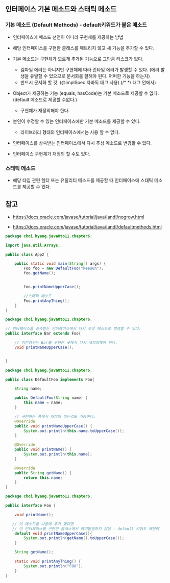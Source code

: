 ## 인터페이스 기본 메소드와 스태틱 메소드

### 기본 메소드 (Default Methods) - default키워드가 붙은 메소드

+ 인터페이스에 메소드 선언이 아니라 구현체를 제공하는 방법

+ 해당 인터페이스를 구현한 클래스를 깨트리지 않고 새 기능을 추가할 수 있다.

+ 기본 메소드는 구현체가 모르게 추가된 기능으로 그만큼 리스크가 있다.
  - 컴파일 에러는 아니지만 구현체에 따라 런타임 에러가 발생할 수 있다. (에러 발생을 유발할 수 있으므로 문서화를 잘해야 된다. 어떠한 기능을 하는지)  
  - 반드시 문서화 할 것. (@implSpec 자바독 태그 사용) (/* */ 태그 안에서)
  
+ Object가 제공하는 기능 (equals, hasCode)는 기본 메소드로 제공할 수 없다. (default 메소드로 제공할 수없다.)
  - 구현체가 재정의해야 한다.
  
+ 본인이 수정할 수 있는 인터페이스에만 기본 메소드를 제공할 수 있다.
  - 라이브러리 형태의 인터페이스에서는 사용 할 수 없다.
  
+ 인터페이스를 상속받는 인터페이스에서 다시 추상 메소드로 변경할 수 있다.

+ 인터페이스 구현체가 재정의 할 수도 있다.


### 스태틱 메소드
+ 해당 타입 관련 헬터 또는 유틸리티 메소드를 제공할 때 인터페이스에 스태틱 메소드를 제공할 수 있다.

## 참고
+ https://docs.oracle.com/javase/tutorial/java/IandI/nogrow.html

+ https://docs.oracle.com/javase/tutorial/java/IandI/defaultmethods.html


```java
package choi.hyang.java8to11.chapter6;

import java.util.Arrays;

public class App2 {

    public static void main(String[] args) {
        Foo foo = new DefaultFoo("keesun");
        foo.getName();


        foo.printNameUpperCase();

        //스태틱 메소드
        Foo.printAnyThing();
    }
}

```

```java
package choi.hyang.java8to11.chapter6;

// 인터페이스를 상속받는 인터페이스에서 다시 추상 메소드로 변경할 수 있다.
public interface Bar extends Foo{

    // 이런경우는 Bar를 구현한 곳에서 다시 재정의해야 된다.
    void printNameUpperCase();


}
```

```java
package choi.hyang.java8to11.chapter6;

public class DefaultFoo implements Foo{

    String name;

    public DefaultFoo(String name) {
        this.name = name;
    }

    // 구현하는 쪽에서 재정의 하는것도 가능하다.
    @Override
    public void printNameUpperCase() {
        System.out.println(this.name.toUpperCase());
    }

    @Override
    public void printName() {
        System.out.println(this.name);
    }

    @Override
    public String getName() {
        return this.name;
    }
}
```

```java
package choi.hyang.java8to11.chapter6;

public interface Foo {

    void printName();

   // 이 메소드를 나중에 추가 했다면
   // 이 인터페이스를 구현한 클래스에서 에러발생하지 않음 - default 키워드 때문에
    default void printNameUpperCase(){
        System.out.println(getName().toUpperCase());
    }

    String getName();

    static void printAnyThing() {
        System.out.println("FOO");
    }
}

```
